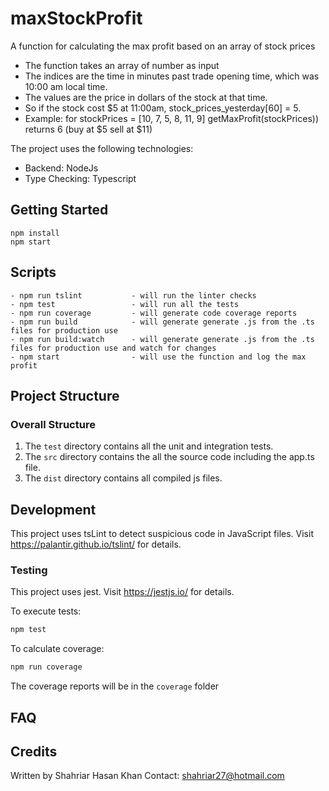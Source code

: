 # maxStockProfit

A function for calculating the max profit based on an array of stock prices

- The function takes an array of number as input
- The indices are the time in minutes past trade opening time, which was 10:00 am local time.
- The values are the price in dollars of the stock at that time.
- So if the stock cost $5 at 11:00am, stock_prices_yesterday[60] = 5.
- Example: for stockPrices = [10, 7, 5, 8, 11, 9] getMaxProfit(stockPrices)) returns 6 (buy at $5 sell at $11)

The project uses the following technologies:

- Backend: NodeJs
- Type Checking: Typescript

## Getting Started

```
npm install
npm start
```


## Scripts

```
- npm run tslint           - will run the linter checks
- npm test                 - will run all the tests
- npm run coverage         - will generate code coverage reports
- npm run build            - will generate generate .js from the .ts files for production use
- npm run build:watch      - will generate generate .js from the .ts files for production use and watch for changes
- npm start                - will use the function and log the max profit
```

## Project Structure

### Overall Structure

1. The `test` directory contains all the unit and integration tests.
2. The `src` directory contains the all the source code including the app.ts file.
3. The `dist` directory contains all compiled js files.

## Development


This project uses tsLint to detect suspicious code in JavaScript files.
Visit https://palantir.github.io/tslint/ for details.

### Testing

This project uses jest.
Visit https://jestjs.io/ for details.

To execute tests:

```bash
npm test
```

To calculate coverage:

```bash
npm run coverage
```

The coverage reports will be in the `coverage` folder

## FAQ

## Credits

Written by Shahriar Hasan Khan
Contact: shahriar27@hotmail.com
